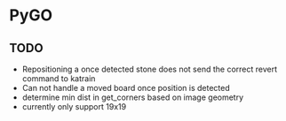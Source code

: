# PyGO

## TODO
* Repositioning a once detected stone does not send the correct revert command to katrain
* Can not handle a moved board once position is detected
* determine min dist in get_corners based on image geometry
* currently only support 19x19